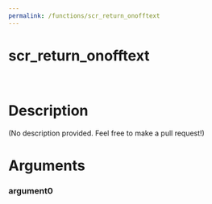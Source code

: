```yaml
---
permalink: /functions/scr_return_onofftext
---
```

# scr_return_onofftext  
&nbsp;  
# Description  
(No description provided. Feel free to make a pull request!) 
&nbsp;  
# Arguments
### argument0

&nbsp;    


